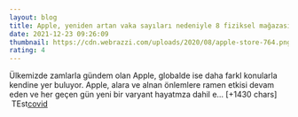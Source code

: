 ```yaml
--- 
layout: blog
title: Apple, yeniden artan vaka sayıları nedeniyle 8 fiziksel mağazasını kapattı
date: 2021-12-23 09:26:09
thumbnail: https://cdn.webrazzi.com/uploads/2020/08/apple-store-764.png
rating: 4
---
```

Ülkemizde zamlarla gündem olan Apple, globalde ise daha farkl konularla kendine yer buluyor. Apple, alara ve alnan önlemlere ramen etkisi devam eden ve her geçen gün yeni bir varyant hayatmza dahil e… [+1430 chars]</br>&nbsp;TEst<a href="https://www.tuccar.de/category/schnelltest">covid</a>